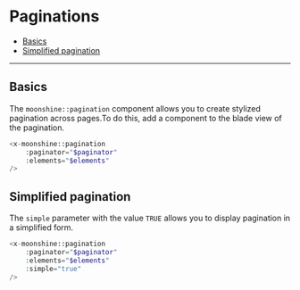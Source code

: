 # Paginations

  - [Basics](#basics)
  - [Simplified pagination](#simplified-pagination)

---

<a name="basics"></a>
## Basics

The `moonshine::pagination` component allows you to create stylized pagination across pages.To do this, add a component to the blade view of the pagination.

```php
<x-moonshine::pagination
    :paginator="$paginator"
    :elements="$elements"
/>
```

<a name="simple"></a>
## Simplified pagination

The `simple` parameter with the value `TRUE` allows you to display pagination in a simplified form.

```php
<x-moonshine::pagination
    :paginator="$paginator"
    :elements="$elements"
    :simple="true"
/>
```
